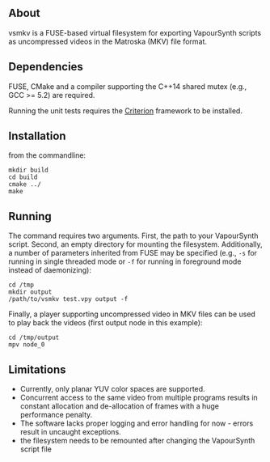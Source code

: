 ## About

vsmkv is a FUSE-based virtual filesystem for exporting VapourSynth scripts as uncompressed videos in the Matroska (MKV) file format.

## Dependencies

FUSE, CMake and a compiler supporting the C++14 shared mutex (e.g., GCC >= 5.2) are required.

Running the unit tests requires the [Criterion](https://github.com/Snaipe/Criterion) framework to be installed.

## Installation

from the commandline:

```commandline
mkdir build
cd build
cmake ../
make
```

## Running

The command requires two arguments. First, the path to your VapourSynth script. Second, an empty directory for mounting the filesystem. Additionally, a number of parameters inherited from FUSE may be specified (e.g., `-s` for running in single threaded mode or `-f` for running in foreground mode instead of daemonizing):

```commandline
cd /tmp
mkdir output
/path/to/vsmkv test.vpy output -f
```

Finally, a player supporting uncompressed video in MKV files can be used to play back the videos (first output node in this example):

```commandline
cd /tmp/output
mpv node_0
```

## Limitations

- Currently, only planar YUV color spaces are supported.
- Concurrent access to the same video from multiple programs results in constant allocation and de-allocation of frames with a huge performance penalty.
- The software lacks proper logging and error handling for now - errors result in uncaught exceptions.
- the filesystem needs to be remounted after changing the VapourSynth script file
